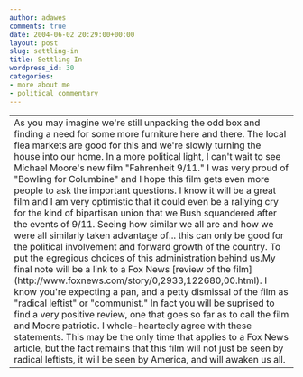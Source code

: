 ```yaml
---
author: adawes
comments: true
date: 2004-06-02 20:29:00+00:00
layout: post
slug: settling-in
title: Settling In
wordpress_id: 30
categories:
- more about me
- political commentary
---
```


<table cellpadding="2" border="0" cellspacing="0" ><tr >
<td valign="top" >As you may imagine we're still unpacking the odd box and finding a need for some more furniture here and there. The local flea markets are good for this and we're slowly turning the house into our home. In a more political light, I can't wait to see Michael Moore's new film "Fahrenheit 9/11." I was very proud of "Bowling for Columbine" and I hope this film gets even more people to ask the important questions. I know it will be a great film and I am very optimistic that it could even be a rallying cry for the kind of bipartisan union that we Bush squandered after the events of 9/11. Seeing how similar we all are and how we were all similarly taken advantage of... this can only be good for the political involvement and forward growth of the country. To put the egregious choices of this administration behind us.My final note will be a link to a Fox News [review of the film](http://www.foxnews.com/story/0,2933,122680,00.html). I know you're expecting a pan, and a petty dismissal of the film as "radical leftist" or "communist." In fact you will be suprised to find a very positive review, one that goes so far as to call the film and Moore patriotic. I whole-heartedly agree with these statements. This may be the only time that applies to a Fox News article, but the fact remains that this film will not just be seen by radical leftists, it will be seen by America, and will awaken us all.
</td></tr></table> 
